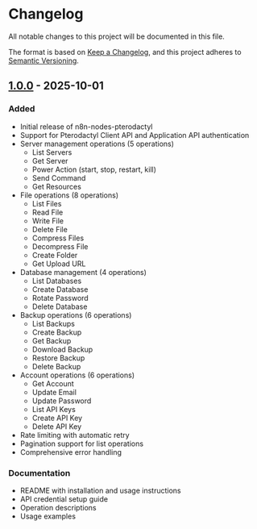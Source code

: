 # Changelog

All notable changes to this project will be documented in this file.

The format is based on [Keep a Changelog](https://keepachangelog.com/en/1.0.0/),
and this project adheres to [Semantic Versioning](https://semver.org/spec/v2.0.0.html).

## [1.0.0] - 2025-10-01

### Added

- Initial release of n8n-nodes-pterodactyl
- Support for Pterodactyl Client API and Application API authentication
- Server management operations (5 operations)
  - List Servers
  - Get Server
  - Power Action (start, stop, restart, kill)
  - Send Command
  - Get Resources
- File operations (8 operations)
  - List Files
  - Read File
  - Write File
  - Delete File
  - Compress Files
  - Decompress File
  - Create Folder
  - Get Upload URL
- Database management (4 operations)
  - List Databases
  - Create Database
  - Rotate Password
  - Delete Database
- Backup operations (6 operations)
  - List Backups
  - Create Backup
  - Get Backup
  - Download Backup
  - Restore Backup
  - Delete Backup
- Account operations (6 operations)
  - Get Account
  - Update Email
  - Update Password
  - List API Keys
  - Create API Key
  - Delete API Key
- Rate limiting with automatic retry
- Pagination support for list operations
- Comprehensive error handling

### Documentation

- README with installation and usage instructions
- API credential setup guide
- Operation descriptions
- Usage examples

[1.0.0]: https://github.com/goevexx/pterodactyl-api-node/releases/tag/v1.0.0
